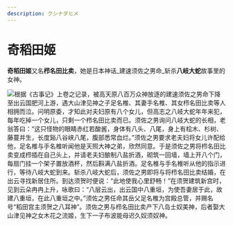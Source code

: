 ```yaml
---
description: クシナダヒメ
---
```


# 奇稻田姬

**奇稻田姬**又名**栉名田比卖**，她是日本神话_建速须佐之男命_斩杀**八岐大蛇**故事里的女神。  


![](https://pic4.zhimg.com/80/v2-1eb21f18fb82c040cd6a5a8a9d59e037_720w.jpg)根据《古事记》上卷之记录，被高天原八百万众神放逐的建速须佐之男命下降至出云国肥河上游，遇大山津见神之子足名椎、其妻手名椎、其女栉名田比卖等人相拥而泣。问明原委，才知此对夫妇原有八个女儿，但高志之八岐大蛇年年来犯，每年吃掉一个女儿，只剩一个栉名田比卖而已。须佐之男询问八岐大蛇的长相，老翁答曰：“这只怪物的眼睛赤红若酸酱，身体有八头、八尾，身上有桧木、杉树、藤蔓并生，长度谿八谷峡八尾，腹部悉常血烂。”须佐之男要求老夫妇将女儿许配给他，足名椎与手名椎听闻他是天照大神之弟，欣然同意。于是须佐之男将栉名田比卖变成栉插在自己头上，并请老夫妇酿制八盐折酒，砌筑一回墙，墙上开八个门，每扇门挂一个架子置放酒杯，然后斟满八盐折酒。足名椎与手名椎听从他的指示进行，等待八岐大蛇到来。斩杀八岐大蛇后，须佐之男即将与将栉名田比卖结婚，在出云寻找新居住所。到达须贺时便说：“此地使我心里舒畅！”在须贺建筑新宫时，见到云朵冉冉上升，咏歌曰：“八层云出，出云国中八重垣，为使吾妻居于此，故建八重垣，在此八重垣之中。”须佐之男任命其岳父足名椎为宫殿总管，并赐名号“稻田宫主须贺之八耳神”。须佐之男与栉名田比卖产下八岛士奴美神，后者娶大山津见神之女木花之流姬，生下一子布波能母迟久奴须奴神。

